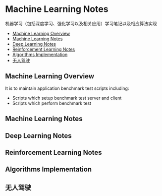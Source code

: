 # Machine Learning Notes
机器学习（包括深度学习、强化学习以及相关应用）学习笔记以及相应算法实现

* [Machine Learning Overview](#1)
* [Machine Learning Notes](#2)
* [Deep Learning Notes](#3)
* [Reinforcement Learning Notes](#4)
* [Algorithms Implementation](#5)
* [无人驾驶](#6)

## <a name="1">Machine Learning Overview</a>
It is to maintain application benchmark test scripts including:
- Scripts which setup benchmark test server and client 
- Scripts which perform benchmark test  

## <a name="2">Machine Learning Notes</a>

## <a name="3">Deep Learning Notes</a>

## <a name="4">Reinforcement Learning Notes</a>

## <a name="5">Algorithms Implementation</a>


## <a name="6">无人驾驶</a>
